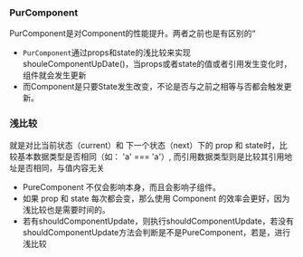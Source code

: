 ### PurComponent

PurComponent是对Component的性能提升。两者之前也是有区别的“
- `PurComponent`通过props和state的浅比较来实现shouleComponentUpDate()，当props或者state的值或者引用发生变化时，组件就会发生更新
- 而Component是只要State发生改变，不论是否与之前之相等与否都会触发更新。


### 浅比较
就是对比当前状态（current）和 下一个状态（next）下的 prop 和 state时，比较基本数据类型是否相同（如： 'a' === 'a'）, 而引用数据类型则是比较其引用地址是否相同，与值内容无关


- PureComponent 不仅会影响本身，而且会影响子组件。
- 如果 prop 和 state 每次都会变，那么使用 Component 的效率会更好，因为浅比较也是需要时间的。
- 若有shouldComponentUpdate，则执行shouldComponentUpdate，若没有shouldComponentUpdate方法会判断是不是PureComponent，若是，进行浅比较
